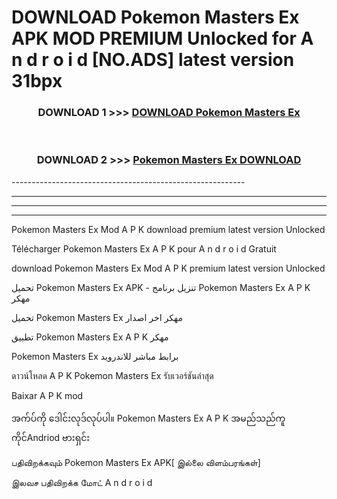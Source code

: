 # DOWNLOAD Pokemon Masters Ex  APK MOD PREMIUM Unlocked for A n d r o i d [NO.ADS] latest version 31bpx 



<div align="center">

<h3>DOWNLOAD 1 >>> <a href="https://getmod2.web.app/?judul=Pokemon Masters Ex ">DOWNLOAD Pokemon Masters Ex </a></h3><br>

<h3>DOWNLOAD 2 >>> <a href="https://getmod2.web.app/?judul=Pokemon Masters Ex ">Pokemon Masters Ex  DOWNLOAD </a></h3>

</div>
----------------------------------------------------------

----------------------------------------------------------

----------------------------------------------------------

----------------------------------------------------------

Pokemon Masters Ex  Mod A P K download premium latest version Unlocked

Télécharger Pokemon Masters Ex  A P K pour A n d r o i d Gratuit

download Pokemon Masters Ex  Mod A P K premium latest version Unlocked

تحميل Pokemon Masters Ex  APK - تنزيل برنامج Pokemon Masters Ex  A P K مهكر

تحميل Pokemon Masters Ex  مهكر اخر اصدار

تطبيق Pokemon Masters Ex  A P K مهكر

Pokemon Masters Ex  برابط مباشر للاندرويد

ดาวน์โหลด A P K Pokemon Masters Ex  รับเวอร์ชันล่าสุด

Baixar A P K mod

အက်ပ်ကို ဒေါင်းလုဒ်လုပ်ပါ။ Pokemon Masters Ex  A P K အမည်သည်ကူကိုင်Andriod ဗားရှင်း

பதிவிறக்கவும் Pokemon Masters Ex  APK[ இல்லை விளம்பரங்கள்] 
 
இலவச பதிவிறக்க மோட் A n d r o i d



